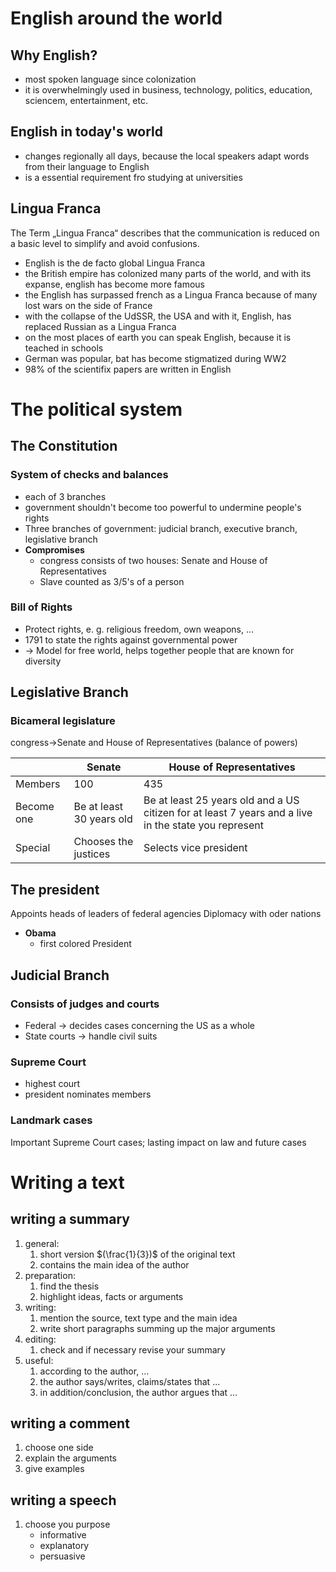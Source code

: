 # English around the world
## Why English?
- most spoken language since colonization
- it is overwhelmingly used in business, technology, politics, education, sciencem, entertainment, etc.
## English in today's world
- changes regionally all days, because the local speakers adapt words from their language to English
- is a essential requirement fro studying at universities
## Lingua Franca
The Term „Lingua Franca“ describes that the communication is reduced on a basic level to simplify and avoid confusions.

* English is the de facto global Lingua Franca 
* the British empire has colonized many parts of the world, and with its expanse, english has become more famous
* the English has surpassed french as a Lingua Franca because of many lost wars on the side of France
* with the collapse of the UdSSR, the USA and with it, English, has replaced Russian as a Lingua Franca
* on the most places of earth you can speak English, because it is teached in schools
* German was popular, bat has become stigmatized during WW2
* 98% of the scientifix papers are written in English
# The political system
## The Constitution
### System of checks and balances
- each of 3 branches 
- government shouldn't become too powerful to undermine people's rights
- Three branches of government: judicial branch, executive branch, legislative branch
- **Compromises**
	- congress consists of two houses: Senate and House of Representatives
	- Slave counted as 3/5's of a person
### Bill of Rights
- Protect rights, e. g. religious freedom, own weapons, ...
- 1791 to state the rights against governmental power
- → Model for free world, helps together people that are known for diversity
## Legislative Branch
### Bicameral legislature
congress→Senate and House of Representatives (balance of powers)

| |Senate|House of Representatives|
|-|-|-|
|Members|100|435|
|Become one|Be at least 30 years old|Be at least 25 years old and a US citizen for at least 7 years and a live in the state you represent|
|Special|Chooses the justices|Selects vice president|
## The president
Appoints heads of leaders of federal agencies
Diplomacy with oder nations

- **Obama**
	- first colored President
## Judicial Branch
### Consists of judges and courts
- Federal → decides cases concerning the US as a whole
- State courts → handle civil suits
### Supreme Court
- highest court
- president nominates members
### Landmark cases
Important Supreme Court cases; lasting impact on law and future cases
# Writing a text
## writing a summary
1. general:
	1. short version $(\frac{1}{3})$ of the original text
	2. contains the main idea of the author
2. preparation:
	1. find the thesis
	2. highlight ideas, facts or arguments
3. writing:
	1. mention the source, text type and the main idea
	2. write short paragraphs summing up the major arguments
4. editing:
	1. check and if necessary revise your summary
5. useful:
	1. according to the author, ...
	2. the author says/writes, claims/states that ...
	3. in addition/conclusion, the author argues that ...
## writing a comment
1. choose one side
2. explain the arguments
3. give examples
## writing a speech
1. choose you purpose
	- informative
	- explanatory
	- persuasive